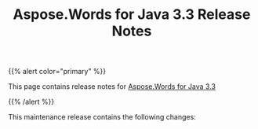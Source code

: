 ﻿---
title: Aspose.Words for Java 3.3 Release Notes
description: "Aspose.Words for Java 3.3 Release Notes – learn about the latest updates and fixes."
type: docs
weight: 10
url: /java/aspose-words-for-java-3-3-release-notes/
---

{{% alert color="primary" %}} 

This page contains release notes for [Aspose.Words for Java 3.3](https://downloads.aspose.com/words/java/new-releases/aspose.words-for-java-3.3/)

{{% /alert %}} 

This maintenance release contains the following changes: 

